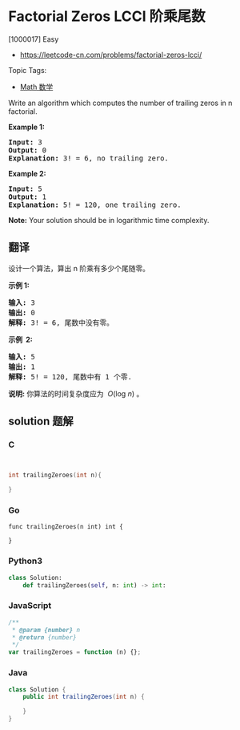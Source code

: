# Factorial Zeros LCCI 阶乘尾数

[1000017] Easy

- https://leetcode-cn.com/problems/factorial-zeros-lcci/

Topic Tags:

- [Math 数学](https://leetcode-cn.com/tag/math/)

Write an algorithm which computes the number of trailing zeros in n factorial.

**Example 1:**

<pre><strong>Input:</strong> 3
<strong>Output:</strong> 0
<strong>Explanation:</strong>&nbsp;3! = 6, no trailing zero.</pre>

**Example 2:**

<pre><strong>Input:</strong> 5
<strong>Output:</strong> 1
<strong>Explanation:</strong>&nbsp;5! = 120, one trailing zero.</pre>

**Note:** Your solution should be in logarithmic time complexity.

## 翻译

设计一个算法，算出 n 阶乘有多少个尾随零。

**示例 1:**

<pre><strong>输入:</strong> 3
<strong>输出:</strong> 0
<strong>解释:</strong>&nbsp;3! = 6, 尾数中没有零。</pre>

**示例  2:**

<pre><strong>输入:</strong> 5
<strong>输出:</strong> 1
<strong>解释:</strong>&nbsp;5! = 120, 尾数中有 1 个零.</pre>

**说明:** 你算法的时间复杂度应为  *O*(log *n*) 。

## solution 题解

### C

```c


int trailingZeroes(int n){

}


```

### Go

```golang
func trailingZeroes(n int) int {

}
```

### Python3

```python
class Solution:
    def trailingZeroes(self, n: int) -> int:
```

### JavaScript

```javascript
/**
 * @param {number} n
 * @return {number}
 */
var trailingZeroes = function (n) {};
```

### Java

```java
class Solution {
    public int trailingZeroes(int n) {

    }
}
```
